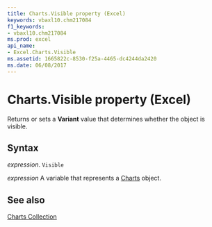 ```yaml
---
title: Charts.Visible property (Excel)
keywords: vbaxl10.chm217084
f1_keywords:
- vbaxl10.chm217084
ms.prod: excel
api_name:
- Excel.Charts.Visible
ms.assetid: 1665822c-8530-f25a-4465-dc4244da2420
ms.date: 06/08/2017
---
```



# Charts.Visible property (Excel)

Returns or sets a  **Variant** value that determines whether the object is visible.


## Syntax

_expression_. `Visible`

_expression_ A variable that represents a [Charts](Excel.Charts.md) object.


## See also


[Charts Collection](Excel.Charts.md)

